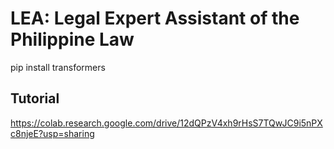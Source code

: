 # LEA: Legal Expert Assistant of the Philippine Law

pip install transformers

## Tutorial
https://colab.research.google.com/drive/12dQPzV4xh9rHsS7TQwJC9i5nPXc8njeE?usp=sharing